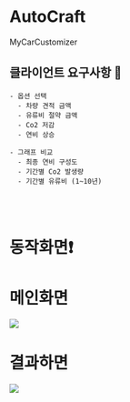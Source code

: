 # AutoCraft
MyCarCustomizer


## 클라이언트 요구사항 📝

```
- 옵션 선택
  - 차량 견적 금액
  - 유류비 절약 금액
  - Co2 저감
  - 연비 상승
```
```
- 그래프 비교
  - 최종 연비 구성도
  - 기간별 Co2 발생량 
  - 기간별 유류비 (1~10년)
```

<br> <br>

# 동작화면❗




# 메인화면 

<image src="https://github.com/minwoogi/AutoCraft/assets/96968834/d47367c1-52c7-4b57-81bb-9269593ee1c9">

# 결과하면

<image src="https://github.com/minwoogi/AutoCraft/assets/96968834/3ead7df7-ff2f-4783-898b-0456f2d683a8">

